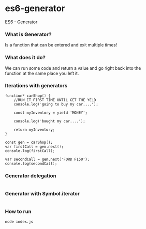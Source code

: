 # es6-generator
ES6 - Generator

### What is Generator?
Is a function that can be entered and exit multiple times!

### What does it do?
We can run some code and return a value and go right back into the function at the same place you left it.

### Iterations with generators
```
function* carShop() {
    //RUN IT FIRST TIME UNTIL GET THE YELD
    console.log('going to buy my car....');
    
    const myInventory = yield 'MONEY';

    console.log('bought my car....');

    return myInventory;
}

const gen = carShop();
var firstCall = gen.next();
console.log(firstCall);

var secondCall = gen.next('FORD F150');
console.log(secondCall);
```

### Generator delegation
```
```

### Generator with Symbol.iterator
```
```

### How to run
```
node index.js
```
